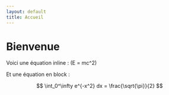 ```yaml
---
layout: default
title: Accueil
---
```


# Bienvenue

Voici une équation inline : \(E = mc^2\)

Et une équation en block :

$$
\int_0^\infty e^{-x^2} dx = \frac{\sqrt{\pi}}{2}
$$
